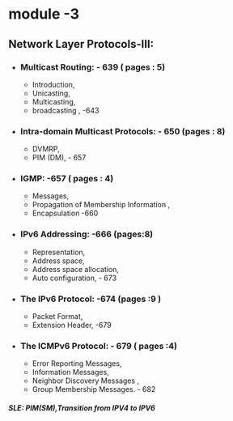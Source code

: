 # module -3 
## Network Layer Protocols-III: 
* ### Multicast Routing: - 639 ( pages : 5)
    * Introduction,   
    *  Unicasting,   
    * Multicasting,
    *  broadcasting ,  -643   
* ### Intra-domain Multicast Protocols:  - 650  (pages : 8)
    * DVMRP, 
    * PIM (DM),   - 657 
* ### IGMP:   -657 ( pages : 4)
    *  Messages, 
    * Propagation  of Membership Information ,
    *  Encapsulation -660
* ###  IPv6 Addressing: -666 (pages:8)
    * Representation, 
    * Address space, 
    * Address space allocation, 
    * Auto configuration,  - 673
* ### The IPv6 Protocol:  -674 (pages :9 )
    * Packet Format, 
    * Extension Header, -679
* ###  The ICMPv6 Protocol: - 679 ( pages :4)
    *  Error Reporting Messages, 
    * Information Messages, 
    * Neighbor Discovery Messages , 
    * Group Membership Messages. - 682 

##### SLE: PIM(SM),Transition from IPV4 to IPV6 